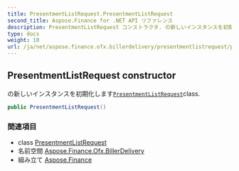 ```yaml
---
title: PresentmentListRequest.PresentmentListRequest
second_title: Aspose.Finance for .NET API リファレンス
description: PresentmentListRequest コンストラクタ. の新しいインスタンスを初期化しますPresentmentListRequestclass.
type: docs
weight: 10
url: /ja/net/aspose.finance.ofx.billerdelivery/presentmentlistrequest/presentmentlistrequest/
---
```

## PresentmentListRequest constructor

の新しいインスタンスを初期化します[`PresentmentListRequest`](../)class.

```csharp
public PresentmentListRequest()
```

### 関連項目

* class [PresentmentListRequest](../)
* 名前空間 [Aspose.Finance.Ofx.BillerDelivery](../../presentmentlistrequest/)
* 組み立て [Aspose.Finance](../../../)



